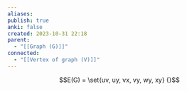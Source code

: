 ```yaml
---
aliases: 
publish: true
anki: false
created: 2023-10-31 22:18
parent:
  - "[[Graph (G)]]"
connected:
  - "[[Vertex of graph (V)]]"
---
```

$$E(G) = \set{uv, uy, vx, vy, wy, xy} {}$$














